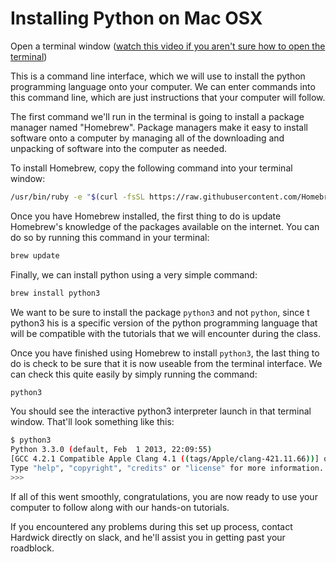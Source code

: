# Installing Python on Mac OSX

Open a terminal window ([watch this video if you aren't sure how to open the terminal](https://www.youtube.com/watch?v=zw7Nd67_aFw))

This is a command line interface, which we will use to install the python programming language onto your computer. We can enter commands into this command line, which are just instructions that your computer will follow.

The first command we'll run in the terminal is going to install a package manager named "Homebrew". Package managers make it easy to install software onto a computer by managing all of the downloading and unpacking of software into the computer as needed.

To install Homebrew, copy the following command into your terminal window:

```bash
/usr/bin/ruby -e "$(curl -fsSL https://raw.githubusercontent.com/Homebrew/install/master/install)"
```

Once you have Homebrew installed, the first thing to do is update Homebrew's knowledge of the packages available on the internet. You can do so by running this command in your terminal:

```bash
brew update
```

Finally, we can install python using a very simple command:

```bash
brew install python3
```

We want to be sure to install the package `python3` and not `python`, since t python3 his is a specific version of the python programming language that will be compatible with the tutorials that we will encounter during the class.


Once you have finished using Homebrew to install `python3`, the last thing to do is check to be sure that it is now useable from the terminal interface. We can check this quite easily by simply running the command:

```bash
python3
```

You should see the interactive python3 interpreter launch in that terminal window. That'll look something like this:

```bash
$ python3
Python 3.3.0 (default, Feb  1 2013, 22:09:55) 
[GCC 4.2.1 Compatible Apple Clang 4.1 ((tags/Apple/clang-421.11.66))] on darwin
Type "help", "copyright", "credits" or "license" for more information.
>>> 
```

If all of this went smoothly, congratulations, you are now ready to use your computer to follow along with our hands-on tutorials.

If you encountered any problems during this set up process, contact Hardwick directly on slack, and he'll assist you in getting past your roadblock.
